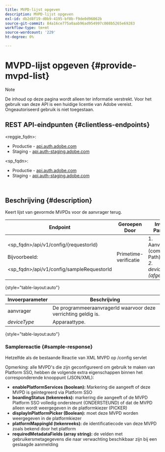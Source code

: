 ```yaml
---
title: MVPD-lijst opgeven
description: MVPD-lijst opgeven
exl-id: db2d8f19-d0b9-4195-bf0b-f9de0d96062b
source-git-commit: 84a16ce775a0aab96ad954997c008b5265e69283
workflow-type: tm+mt
source-wordcount: '229'
ht-degree: 0%

---
```


# MVPD-lijst opgeven {#provide-mvpd-list}

>[!NOTE]
>
>De inhoud op deze pagina wordt alleen ter informatie verstrekt. Voor het gebruik van deze API is een huidige licentie van Adobe vereist. Ongeautoriseerd gebruik is niet toegestaan.

## REST API-eindpunten {#clientless-endpoints}

&lt;reggie_fqdn>:

* Productie - [api.auth.adobe.com](http://api.auth.adobe.com/)
* Staging - [api.auth-staging.adobe.com](http://api.auth-staging.adobe.com/)

&lt;sp_fqdn>:

* Productie - [api.auth.adobe.com](http://api.auth.adobe.com/)
* Staging - [api.auth-staging.adobe.com](http://api.auth-staging.adobe.com/)

</br>

## Beschrijving {#description}

Keert lijst van gevormde MVPDs voor de aanvrager terug.

| Endpoint | Geroepen  </br>Door | Invoer   </br>Params | HTTP  </br>Methode | Antwoord | HTTP  </br>Antwoord |
| --- | --- | --- | --- | --- | --- |
| &lt;sp_fqdn>/api/v1/config/{requestorId}</br></br>Bijvoorbeeld:</br></br>&lt;sp_fqdn>/api/v1/config/sampleRequestorId | Primetime-verificatie | 1. Aanvrager</br>    (component Path)</br>_2.  deviceType (afgekeurd)_ | GET | XML of JSON met lijst van MVPD&#39;s. | 200 |

{style="table-layout:auto"}


| Invoerparameter | Beschrijving |
| --------------- | ------------------------------------------------------------- |
| aanvrager | De programmeeraanvragerId waarvoor deze verrichting geldig is. |
| *deviceType* | Apparaattype. |

{style="table-layout:auto"}

### Samplereactie {#sample-response}

Hetzelfde als de bestaande Reactie van XML MVPD op /config servlet

Opmerking: alle MVPD&#39;s die zijn geconfigureerd om gebruik te maken van Platform SSO, hebben de volgende extra eigenschappen binnen het corresponderende knooppunt (JSON/XML):

* **enablePlatformServices (boolean):** Markering die aangeeft of deze MVPD is geïntegreerd via Platform SSO
* **boardingStatus (tekenreeks):** markering die aangeeft of de MVPD Platform SSO volledig ondersteunt (ONDERSTEUND) of dat de MVPD alleen wordt weergegeven in de platformkiezer (PICKER)
* **displayInPlatformPicker (Boolean):** moet deze MVPD worden weergegeven in de platformkiezer
* **platformMappingId (tekenreeks):** de identificatiecode van deze MVPD zoals bekend door het platform
* **requiredMetadataFields (array string):** de velden met gebruikersmetagegevens die naar verwachting beschikbaar zijn bij een geslaagde aanmelding
